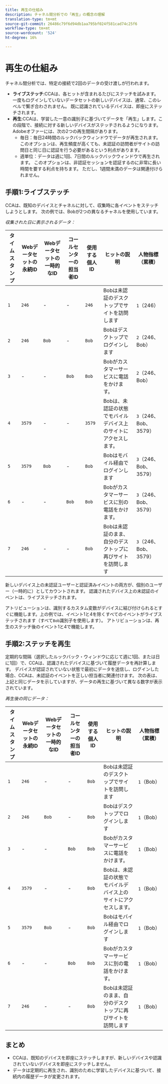 ```yaml
---
title: 再生の仕組み
description: チャネル間分析での「再生」の概念の理解
translation-type: tm+mt
source-git-commit: 26486c79f6d94db1aa795bf024f581cad74c25f6
workflow-type: tm+mt
source-wordcount: '524'
ht-degree: 16%

---
```



# 再生の仕組み

チャネル間分析では、特定の接続で2回のデータの受け渡しが行われます。

* **ライブステッチ**:CCAは、各ヒットが含まれるたびにステッチを試みます。一度もログインしていないデータセットの新しいデバイスは、通常、このレベルで繋ぎ合わされません。 既に認識されているデバイスは、即座にステッチされます。
* **再生**:CCAは、学習した一意の識別子に基づいてデータを「再生」します。この段階で、接続に対する新しいデバイスがステッチされるようになります。 Adobeオファーには、次の2つの再生間隔があります。
   * 毎日：毎日24時間のルックバックウィンドウでデータが再生されます。 このオプションは、再生頻度が高くても、未認証の訪問者がサイトの訪問日と同じ日に認証を行う必要があるという利点があります。
   * 週単位：データは週に1回、7日間のルックバックウィンドウで再生されます。 このオプションは、非認証セッションを認証するのに非常に長い時間を要する利点を持ちます。 ただし、1週間未満のデータは関連付けられません。

## 手順1:ライブステッチ

CCAは、既知のデバイスとチャネルに対して、収集時に各イベントをステッチしようとします。 次の例では、Bobが2つの異なるチャネルを使用しています。

*収集された日に表示されるデータ：*

| タイムスタンプ | Webデータセットの永続ID | Webデータセットの一時的なID | コールセンターの担当者ID | 使用する個人ID | ヒットの説明 | 人物指標（累積） |
| --- | --- | --- | --- | --- | --- | --- |
| `1` | `246` | - | - | `246` | Bobは未認証のデスクトップでサイトを訪問します | `1`（246） |
| `2` | `246` | `Bob` | - | `Bob` | Bobはデスクトップでログインします | `2`（246、Bob） |
| `3` | - | - | `Bob` | `Bob` | Bobがカスタマーサービスに電話をかけます。 | `2`（246、Bob） |
| `4` | `3579` | - | - | `3579` | Bobは、未認証の状態でモバイルデバイス上のサイトにアクセスします。 | `3`（246、Bob、3579） |
| `5` | `3579` | `Bob` | - | `Bob` | Bobはモバイル経由でログインします | `3`（246、Bob、3579） |
| `6` | - | - | `Bob` | `Bob` | Bobがカスタマーサービスに別の電話をかけます。 | `3`（246、Bob、3579） |
| `7` | `246` | - | - | `Bob` | Bobは未認証のまま、自分のデスクトップに再びサイトを訪問します | `3`（246、Bob、3579） |

新しいデバイス上の未認証ユーザーと認証済みイベントの両方が、個別のユーザー（一時的に）としてカウントされます。 認識されたデバイス上の未認証のイベントは、ライブステッチされます。

アトリビューションは、識別するカスタム変数がデバイスに結び付けられるとすぐに機能します。上の例では、イベント1と4を除くすべてのイベントがライブステッチされます（すべて`Bob`識別子を使用します）。 アトリビューションは、再生のステッチ後のイベント1と4で機能します。

## 手順2:ステッチを再生

定期的な間隔（選択したルックバック・ウィンドウに応じて週に1回、または日に1回）で、CCAは、認識されたデバイスに基づいて履歴データを再計算します。 デバイスが認証されていない状態で最初にデータを送信し、ログインした場合、CCAは、未認証のイベントを正しい担当者に関連付けます。 次の表は、上記と同じデータを示していますが、データの再生に基づいて異なる数字が表示されています。

*再生後の同じデータ：*

| タイムスタンプ | Webデータセットの永続ID | Webデータセットの一時的なID | コールセンターの担当者ID | 使用する個人ID | ヒットの説明 | 人物指標（累積） |
| --- | --- | --- | --- | --- | --- | --- |
| `1` | `246` | - | - | `Bob` | Bobは未認証のデスクトップでサイトを訪問します | `1`（Bob） |
| `2` | `246` | `Bob` | - | `Bob` | Bobはデスクトップでログインします | `1`（Bob） |
| `3` | - | - | `Bob` | `Bob` | Bobがカスタマーサービスに電話をかけます。 | `1`（Bob） |
| `4` | `3579` | - | - | `Bob` | Bobは、未認証の状態でモバイルデバイス上のサイトにアクセスします。 | `1`（Bob） |
| `5` | `3579` | `Bob` | - | `Bob` | Bobはモバイル経由でログインします | `1`（Bob） |
| `6` | - | - | `Bob` | `Bob` | Bobがカスタマーサービスに別の電話をかけます。 | `1`（Bob） |
| `7` | `246` | - | - | `Bob` | Bobは未認証のまま、自分のデスクトップに再びサイトを訪問します | `1`（Bob） |

## まとめ

* CCAは、既知のデバイスを即座にステッチしますが、新しいデバイスや認識されていないデバイスを即座にステッチしません。
* データは定期的に再生され、識別のために学習したデバイスに基づいて、接続内の履歴データが変更されます。
